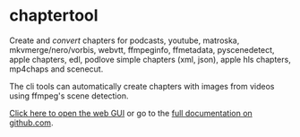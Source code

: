 # chaptertool

Create and _convert_ chapters for podcasts, youtube, matroska, mkvmerge/nero/vorbis, webvtt, ffmpeginfo, ffmetadata, pyscenedetect, apple chapters, edl, podlove simple chapters (xml, json), apple hls chapters, mp4chaps and scenecut.

The cli tools can automatically create chapters with images from videos using ffmpeg's scene detection.

[Click here to open the web GUI](https://mtillmann.github.io/chaptertool) or go to
the [full documentation on github.com](https://github.com/Mtillmann/chaptertool).

